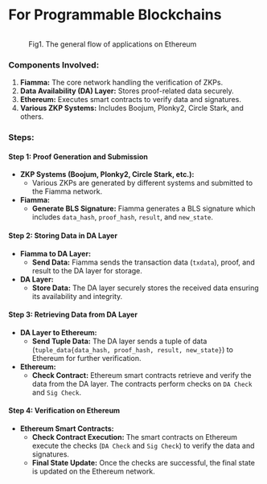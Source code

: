 # For Programmable Blockchains

<figure><img src="../../../.gitbook/assets/image.png" alt=""><figcaption><p>Fig1. The general flow of applications on Ethereum</p></figcaption></figure>

### Components Involved:

1. **Fiamma:** The core network handling the verification of ZKPs.
2. **Data Availability (DA) Layer:** Stores proof-related data securely.
3. **Ethereum:** Executes smart contracts to verify data and signatures.
4. **Various ZKP Systems:** Includes Boojum, Plonky2, Circle Stark, and others.

### Steps:

#### Step 1: Proof Generation and Submission

* **ZKP Systems (Boojum, Plonky2, Circle Stark, etc.):**
  * Various ZKPs are generated by different systems and submitted to the Fiamma network.
* **Fiamma:**
  * **Generate BLS Signature:** Fiamma generates a BLS signature which includes `data_hash`, `proof_hash`, `result`, and `new_state`.

#### Step 2: Storing Data in DA Layer

* **Fiamma to DA Layer:**
  * **Send Data:** Fiamma sends the transaction data (`txdata`), proof, and result to the DA layer for storage.
* **DA Layer:**
  * **Store Data:** The DA layer securely stores the received data ensuring its availability and integrity.

#### Step 3: Retrieving Data from DA Layer

* **DA Layer to Ethereum:**
  * **Send Tuple Data:** The DA layer sends a tuple of data (`tuple_data{data_hash, proof_hash, result, new_state}`) to Ethereum for further verification.
* **Ethereum:**
  * **Check Contract:** Ethereum smart contracts retrieve and verify the data from the DA layer. The contracts perform checks on `DA Check` and `Sig Check`.

#### Step 4: Verification on Ethereum

* **Ethereum Smart Contracts:**
  * **Check Contract Execution:** The smart contracts on Ethereum execute the checks (`DA Check` and `Sig Check`) to verify the data and signatures.
  * **Final State Update:** Once the checks are successful, the final state is updated on the Ethereum network.
